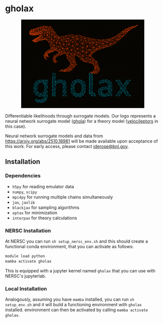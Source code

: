 # gholax
<p align="center">
<img src="gholax_logo.png" alt="drawing" width="400"/>
</p>

Differentiable likelihoods through surrogate models. Our logo represents a neural network surrogate model ([ghola](https://dune.fandom.com/wiki/Ghola)) for a theory model ([velocileptors](https://github.com/sfschen/velocileptors) in this case).

Neural network surrogate models and data from https://arxiv.org/abs/2510.18981 will be made available upon acceptance of this work. For early access, please contact jderose@bnl.gov.

## Installation
### Dependencies
- `h5py` for reading emulator data
- `numpy`, `scipy`
- `mpi4py` for running multiple chains simultaneously
- `jax`, `jaxlib`
- `blackjax` for sampling algorithms
- `optax` for minimization
- `interpax` for theory calculations

### NERSC Installation
At NERSC you can run `sh setup_nersc_env.sh` and this should create a functional conda environment,
that you can activate as follows:

```bash
module load python
mamba activate gholax
```
This is equipped with a jupyter kernel named `gholax` that you can use with NERSC's jupyterlab.

### Local Installation 
Analogously, assuming you have `mamba` installed, you can run `sh setup_env.sh` and it will build a functioning environment with `gholax` installed. 
environment can then be activated by calling `mamba activate gholax`. 



